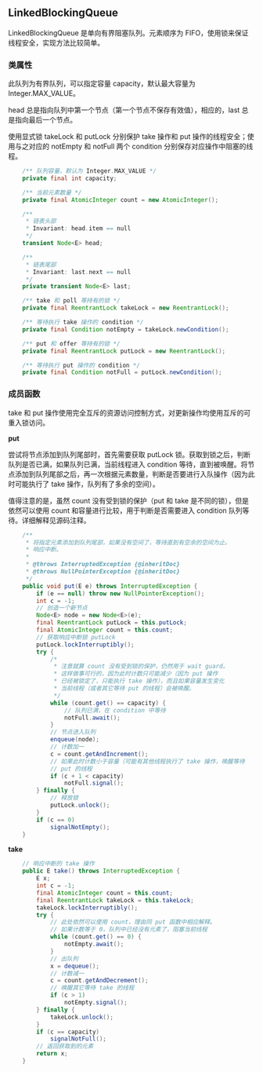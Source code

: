 ﻿## LinkedBlockingQueue

LinkedBlockingQueue 是单向有界阻塞队列。元素顺序为 FIFO，使用锁来保证线程安全，实现方法比较简单。


### 类属性

此队列为有界队列，可以指定容量 capacity，默认最大容量为 Integer.MAX_VALUE。

head 总是指向队列中第一个节点（第一个节点不保存有效值），相应的，last 总是指向最后一个节点。

使用显式锁 takeLock 和 putLock 分别保护 take 操作和 put 操作的线程安全；使用与之对应的 notEmpty 和 notFull 两个 condition 分别保存对应操作中阻塞的线程。 

```java
    /** 队列容量，默认为 Integer.MAX_VALUE */
    private final int capacity;

    /** 当前元素数量 */
    private final AtomicInteger count = new AtomicInteger();

    /**
     * 链表头部
     * Invariant: head.item == null
     */
    transient Node<E> head;

    /**
     * 链表尾部
     * Invariant: last.next == null
     */
    private transient Node<E> last;

    /** take 和 poll 等持有的锁 */
    private final ReentrantLock takeLock = new ReentrantLock();

    /** 等待执行 take 操作的 condition */
    private final Condition notEmpty = takeLock.newCondition();

    /** put 和 offer 等持有的锁 */
    private final ReentrantLock putLock = new ReentrantLock();

    /** 等待执行 put 操作的 condition */
    private final Condition notFull = putLock.newCondition();
```

### 成员函数

take 和 put 操作使用完全互斥的资源访问控制方式，对更新操作均使用互斥的可重入锁访问。

**put**

尝试将节点添加到队列尾部时，首先需要获取 putLock 锁。获取到锁之后，判断队列是否已满，如果队列已满，当前线程进入 condition 等待，直到被唤醒。将节点添加到队列尾部之后，再一次根据元素数量，判断是否要进行入队操作（因为此时可能执行了 take 操作，队列有了多余的空间）。

值得注意的是，虽然 count 没有受到锁的保护（put 和 take 是不同的锁），但是依然可以使用 count 和容量进行比较，用于判断是否需要进入 condition 队列等待。详细解释见源码注释。

```java
    /**
     * 将指定元素添加到队列尾部，如果没有空间了，等待直到有空余的空间为止。
     * 响应中断。
     *
     * @throws InterruptedException {@inheritDoc}
     * @throws NullPointerException {@inheritDoc}
     */
    public void put(E e) throws InterruptedException {
        if (e == null) throw new NullPointerException();
        int c = -1;
        // 创造一个新节点
        Node<E> node = new Node<E>(e);
        final ReentrantLock putLock = this.putLock;
        final AtomicInteger count = this.count;
        // 获取响应中断锁 putLock
        putLock.lockInterruptibly();
        try {
            /*
             * 注意就算 count 没有受到锁的保护，仍然用于 wait guard。
             * 这样做事可行的，因为此时计数只可能减少（因为 put 操作
             * 已经被锁定了，只能执行 take 操作），而且如果容量发生变化
             * 当前线程（或者其它等待 put 的线程）会被唤醒。
             */
            while (count.get() == capacity) {
                // 队列已满，在 condition 中等待
                notFull.await();
            }
            // 节点进入队列
            enqueue(node);
            // 计数加一
            c = count.getAndIncrement();
            // 如果此时计数小于容量（可能有其他线程执行了 take 操作，唤醒等待
            // put 的线程
            if (c + 1 < capacity)
                notFull.signal();
        } finally {
            // 释放锁
            putLock.unlock();
        }
        if (c == 0)
            signalNotEmpty();
    }
```

**take**

```java
    // 响应中断的 take 操作
    public E take() throws InterruptedException {
        E x;
        int c = -1;
        final AtomicInteger count = this.count;
        final ReentrantLock takeLock = this.takeLock;
        takeLock.lockInterruptibly();
        try {
            // 此处依然可以使用 count，理由同 put 函数中相应解释。
            // 如果计数等于 0，队列中已经没有元素了，阻塞当前线程
            while (count.get() == 0) {
                notEmpty.await();
            }
            // 出队列
            x = dequeue();
            // 计数减一
            c = count.getAndDecrement();
            // 唤醒其它等待 take 的线程
            if (c > 1)
                notEmpty.signal();
        } finally {
            takeLock.unlock();
        }
        if (c == capacity)
            signalNotFull();
        // 返回获取到的元素
        return x;
    }
```


